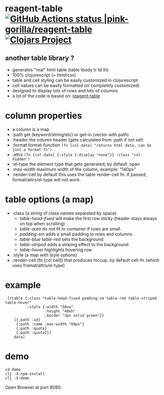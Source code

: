 # reagent-table [![GitHub Actions status |pink-gorilla/reagent-table](https://github.com/pink-gorilla/reagent-table/workflows/CI/badge.svg)](https://github.com/pink-gorilla/reagent-table/actions?workflow=CI)[![Clojars Project](https://img.shields.io/clojars/v/org.pinkgorilla/reagent-table.svg)](https://clojars.org/org.pinkgorilla/reagent-table)


## another table library ?
- generates "real" html table (table tbody tr td th)
- 100% clojurescript (+ html/css)
- table and cell styling can be easily customized in clojurescript
- cell values can be easily formatted (or completely customized)
- designed to display lots of rows and lots of columns
- a lot of the code is based on: [reagent-table](https://github.com/Frozenlock/reagent-table)

# column properties
- a column is a map
- :path get (keyword/string/etc) or get-in (vector with path)
- :header the column header (gets calculated from :path if not set)
- :format format-function `(fn [col-data] "returns html data, can be just a format fn")`
- :attrs  `(fn [col-data] {:style {:display "none"}} :class "col-hidden")`
- :el-type the element type that gets generated, by default :span
- :max-width maximum width of the column, example: "140px"
- :render-cell by default this uses the table render-cell fn. If passed, format/attrs/el-type will not work.

# table options (a map) 
- :class (a string of class names separated by space)
  - *table-head-fixed* will make the first row sticky (header stays always on top when scrolling)
  - *table-auto* do not fit to container if rows are small.
  - *padding-sm* adds a small padding to rows and columns
  - *table-blue table-red* sets the background
  - *table-striped* adds a striping effect to the background
  - *table-hover* highlights hovering row 
- :style (a map with style options)
- :render-cell (fn [col cell]) that produces hiccup. by default cell-fn (which uses fromat/attrs/el-type)

# example

```
 [rtable {:class "table-head-fixed padding-sm table-red table-striped table-hover"
          :style {:width "50vw"
                  :height "40vh"
                  :border "3px solid green"}}
    [{:path :id}
     {:path :name :max-width "60px"}
     {:path :quote}
     {:path :quote2}]
    data]
```

# demo

```
cd demo
clj -X:npm-install
clj -X:demo
```

Open Browser at port 8080.